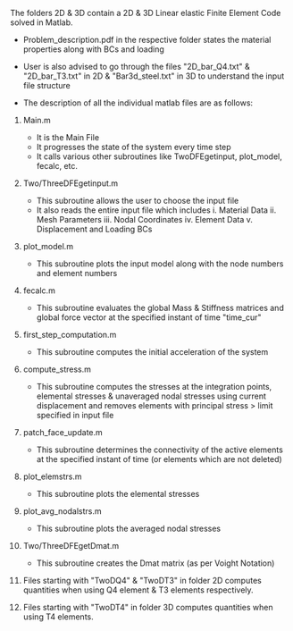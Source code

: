 
The folders 2D & 3D  contain a 2D & 3D  Linear elastic Finite Element Code solved in Matlab.

- Problem_description.pdf in the respective folder states the material properties along with BCs and loading

- User is also advised to go through the files "2D_bar_Q4.txt" & "2D_bar_T3.txt" in 2D & "Bar3d_steel.txt" in 3D to understand the input file structure

- The description of all the individual matlab files are as follows:
1. Main.m 
	- It is the Main File
	- It progresses the state of the system every time step
	- It calls various other subroutines like TwoDFEgetinput, plot_model, fecalc, etc.

2. Two/ThreeDFEgetinput.m
	- This subroutine allows the user to choose the input file
	- It also reads the entire input file which includes
		  i. Material Data
		 ii. Mesh Parameters
		iii. Nodal Coordinates
		 iv. Element Data
		  v. Displacement and Loading BCs

3. plot_model.m
	- This subroutine plots the input model along with the node numbers and element numbers

4. fecalc.m
	- This subroutine evaluates the global Mass & Stiffness matrices and global force vector at the specified instant of time "time_cur"

5. first_step_computation.m
	- This subroutine computes the initial acceleration of the system

6. compute_stress.m
	- This subroutine computes the stresses at the integration points, elemental stresses & unaveraged nodal stresses using current displacement and removes elements with principal stress > limit specified in input file  

7. patch_face_update.m
	- This subroutine determines the connectivity of the active elements at the specified instant of time (or elements which are not deleted) 

8. plot_elemstrs.m
	- This subroutine plots the elemental stresses

9. plot_avg_nodalstrs.m
	- This subroutine plots the averaged nodal stresses

10. Two/ThreeDFEgetDmat.m
	- This subroutine creates the Dmat matrix (as per Voight Notation)

11. Files starting with "TwoDQ4" & "TwoDT3" in folder 2D computes quantities when using Q4 element & T3 elements respectively.

12. Files starting with "TwoDT4" in folder 3D computes quantities when using T4 elements.

